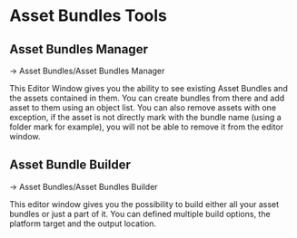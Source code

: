 # Asset Bundles Tools 

## Asset Bundles Manager

-> Asset Bundles/Asset Bundles Manager

This Editor Window gives you the ability to see existing Asset Bundles and the assets contained in them. You can create bundles from there and add asset to them using an object list. You can also remove assets with one exception, if the asset is not directly mark with the bundle name (using a folder mark for example), you will not be able to remove it from the editor window. 

## Asset Bundle Builder 

-> Asset Bundles/Asset Bundles Builder

This editor window gives you the possibility to build either all your asset bundles or just a part of it. You can defined multiple build options, the platform target and the output location. 

